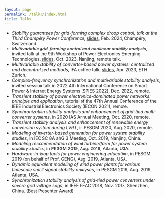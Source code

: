 ```yaml
---
layout: page
permalink: /talks/index.html
title: Talks
---
```


- *Stability guarantees for grid-forming complex droop control, talk at the Third Champéry Power Conference*, [slides](https://champery.control.ee.ethz.ch/program), Feb. 2024, Champéry, Switzerland.
- *Multivariable grid-forming control and nonlinear stability analysis*, invited talk at the 9th Workshop of Power Electronics Emerging Technologies, [slides](https://www.researchgate.net/publication/375187051_duobianlianggouwangkongzhiyufeixianxingwendingfenxi), Oct. 2023, Nanjing, remote talk.
- *Multivariable stability of converter-based power systems: centralized and decentralized methods*, IFA coffee talk, [slides](https://www.researchgate.net/publication/375186956_Multivariable_Stability_Analysis_of_Converter-Based_Power_Systems_Centralized_and_Decentralized_Methods), Apr. 2023, ETH Zurich.
- *Complex-frequency synchronization and multivariable stability analysis*, invited session talk in 2022 4th International Conference on Smart Power & Internet Energy Systems (SPIES 2022), Dec. 2022, remote.
- *Transient stability of power electronics-dominated power networks: principle and application*, tutorial of the 47th Annual Conference of the IEEE Industrial Electronics Society (IECON 2021), remote.
- *Synchronization stability analysis and enhancement of grid-tied multi-converter systems*, in 2020 IAS Annual Meeting, Oct. 2020, remote.
- *Transient stability analysis and enhancement of renewable energy conversion system during LVRT*, in PESGM 2020, Aug. 2020, remote.
- *Modeling of inverter-based generation for power system stability studies*, in IEC SC 8A ahG 3 Meeting, Oct. 2019, Nanjing, China.
- *Modeling recommendation of wind turbine/farm for power system stability studies*, in PESGM 2019, Aug. 2019, Atlanta, USA.
- *Hardware-in-loop tools for power engineering education*, in PESGM 2019 (on behalf of Prof. GENG), Aug. 2019, Atlanta, USA.
- *Dynamic equivalent modeling of wind power plants for various timescale small signal stability analyses*, in PESGM 2019, Aug. 2019, Atlanta, USA.
- *Synchronization stability analysis of grid-tied power converters under severe grid voltage sags*, in IEEE PEAC 2018, Nov. 2018, Shenzhen, China. (Best Presenter Award)